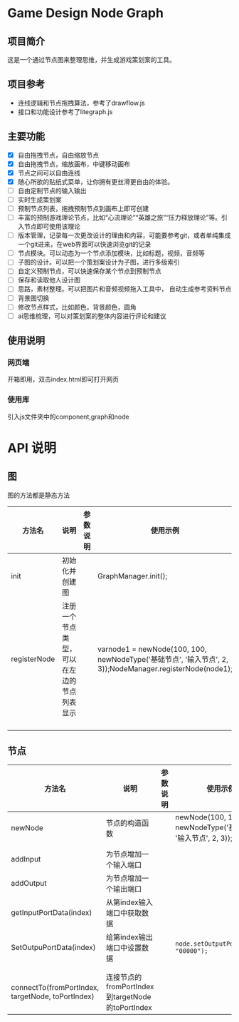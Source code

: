 # Game Design Node Graph

## 项目简介

这是一个通过节点图来整理思维，并生成游戏策划案的工具。

## 项目参考

- 连线逻辑和节点拖拽算法，参考了drawflow.js
- 接口和功能设计参考了litegraph.js

## 主要功能

- [X]  自由拖拽节点，自由缩放节点
- [X]  自由拖拽节点，缩放画布，中键移动画布
- [X]  节点之间可以自由连线
- [X]  随心所欲的贴纸式菜单，让你拥有更丝滑更自由的体验。
- [ ]  自由定制节点的输入输出
- [ ]  实时生成策划案
- [ ]  预制节点列表，拖拽预制节点到画布上即可创建
- [ ]  丰富的预制游戏理论节点，比如“心流理论”“英雄之旅”“压力释放理论”等。引入节点即可使用该理论
- [ ]  版本管理，记录每一次更改设计的理由和内容，可能要参考git，或者单纯集成一个git进来，在web界面可以快速浏览git的记录
- [ ]  节点模块。可以动态为一个节点添加模块，比如标题，视频，音频等
- [ ]  子图的设计。可以把一个策划案设计为子图，进行多级索引
- [ ]  自定义预制节点，可以快速保存某个节点到预制节点
- [ ]  保存和读取他人设计图
- [ ]  思路，素材整理。可以把图片和音频视频拖入工具中， 自动生成参考资料节点
- [ ]  背景图切换
- [ ]  修改节点样式，比如颜色，背景颜色，圆角
- [ ]  ai思维梳理，可以对策划案的整体内容进行评论和建议

## 使用说明

### 网页端

开箱即用，双击index.html即可打开网页

### 使用库

引入js文件夹中的component,graph和node

# API 说明

## 图

图的方法都是静态方法


| 方法名       | 说明                                       | 参数说明 | 使用示例                                                                                                 |
| ------------ | ------------------------------------------ | -------- | -------------------------------------------------------------------------------------------------------- |
| init         | 初始化并创建图                             |          | GraphManager.init();                                                                                     |
| registerNode | 注册一个节点类型，可以在左边的节点列表显示 |          | varnode1 = newNode(100, 100, newNodeType('基础节点', '输入节点', 2, 3));NodeManager.registerNode(node1); |
|              |                                            |          |                                                                                                          |
|              |                                            |          |                                                                                                          |
|              |                                            |          |                                                                                                          |
|              |                                            |          |                                                                                                          |

## 节点


| 方法名                                            | 说明                                             | 参数说明 | 使用示例                                                      |
| ------------------------------------------------- | ------------------------------------------------ | -------- | ------------------------------------------------------------- |
| newNode                                           | 节点的构造函数                                   |          | newNode(100, 100, newNodeType('基础节点', '输入节点', 2, 3)); |
|                                                   |                                                  |          |                                                               |
| addInput                                          | 为节点增加一个输入端口                           |          |                                                               |
| addOutput                                         | 为节点增加一个输出端口                           |          |                                                               |
| getInputPortData(index)                           | 从第index输入端口中获取数据                      |          |                                                               |
| SetOutpuPortData(index)                           | 给第index输出端口中设置数据                      |          | `node.setOutputPortData(0, "00000");`
                        |
|                                                   |                                                  |          |                                                               |
| connectTo(fromPortIndex, targetNode, toPortIndex) | 连接节点的fromPortIndex到targetNode的toPortIndex |          |                                                               |
